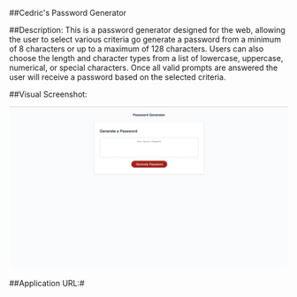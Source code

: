##Cedric's Password Generator

##Description:
This is a password generator designed for the web, allowing the user to select various criteria go generate a password from a minimum of 8 characters or up to a maximum of 128 characters.  Users can also choose the length and character types from a list of lowercase, uppercase, numerical, or special characters.  Once all valid prompts are answered the user will receive a password based on the selected criteria.  

##Visual Screenshot:

![Alt text](image.png)

##Application URL:# 